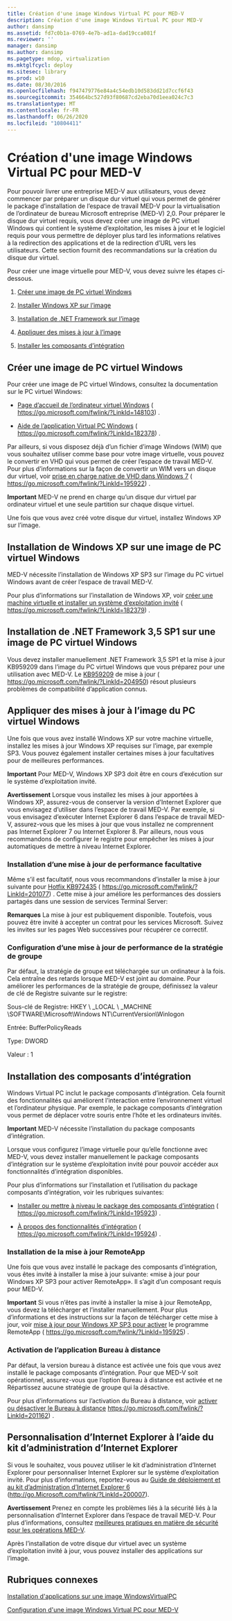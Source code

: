 ```yaml
---
title: Création d'une image Windows Virtual PC pour MED-V
description: Création d'une image Windows Virtual PC pour MED-V
author: dansimp
ms.assetid: fd7c0b1a-0769-4e7b-ad1a-dad19cca081f
ms.reviewer: ''
manager: dansimp
ms.author: dansimp
ms.pagetype: mdop, virtualization
ms.mktglfcycl: deploy
ms.sitesec: library
ms.prod: w10
ms.date: 08/30/2016
ms.openlocfilehash: f947479776e84a4c54edb10d583dd21d7ccf6f43
ms.sourcegitcommit: 354664bc527d93f80687cd2eba70d1eea024c7c3
ms.translationtype: MT
ms.contentlocale: fr-FR
ms.lasthandoff: 06/26/2020
ms.locfileid: "10804411"
---
```

# Création d'une image Windows Virtual PC pour MED-V


Pour pouvoir livrer une entreprise MED-V aux utilisateurs, vous devez commencer par préparer un disque dur virtuel qui vous permet de générer le package d’installation de l’espace de travail MED-V pour la virtualisation de l’ordinateur de bureau Microsoft entreprise (MED-V) 2,0. Pour préparer le disque dur virtuel requis, vous devez créer une image de PC virtuel Windows qui contient le système d’exploitation, les mises à jour et le logiciel requis pour vous permettre de déployer plus tard les informations relatives à la redirection des applications et de la redirection d’URL vers les utilisateurs. Cette section fournit des recommandations sur la création du disque dur virtuel.

Pour créer une image virtuelle pour MED-V, vous devez suivre les étapes ci-dessous.

1.  [Créer une image de PC virtuel Windows](#bkmk-creatingavirtualmachinebyusingmicrosoftvirtualpc)

2.  [Installer Windows XP sur l’image](#bkmk-installingwindowsxpontovpc)

3.  [Installation de .NET Framework sur l’image](#bkmk-installingnet)

4.  [Appliquer des mises à jour à l’image](#bkmk-applypatchestovpc)

5.  [Installer les composants d’intégration](#bkmk-installintegration)

## <a href="" id="bkmk-creatingavirtualmachinebyusingmicrosoftvirtualpc"></a>Créer une image de PC virtuel Windows


Pour créer une image de PC virtuel Windows, consultez la documentation sur le PC virtuel Windows:

-   [Page d’accueil de l’ordinateur virtuel Windows](https://go.microsoft.com/fwlink/?LinkId=148103) ( https://go.microsoft.com/fwlink/?LinkId=148103) .

-   [Aide de l’application Virtual PC Windows](https://go.microsoft.com/fwlink/?LinkId=182378) ( https://go.microsoft.com/fwlink/?LinkId=182378) .

Par ailleurs, si vous disposez déjà d’un fichier d’image Windows (WIM) que vous souhaitez utiliser comme base pour votre image virtuelle, vous pouvez le convertir en VHD qui vous permet de créer l’espace de travail MED-V. Pour plus d’informations sur la façon de convertir un WIM vers un disque dur virtuel, voir [prise en charge native de VHD dans Windows 7](https://go.microsoft.com/fwlink/?LinkId=195922) ( https://go.microsoft.com/fwlink/?LinkId=195922) .

**Important**  MED-V ne prend en charge qu’un disque dur virtuel par ordinateur virtuel et une seule partition sur chaque disque virtuel.

 

Une fois que vous avez créé votre disque dur virtuel, installez Windows XP sur l’image.

## <a href="" id="bkmk-installingwindowsxpontovpc"></a>Installation de Windows XP sur une image de PC virtuel Windows


MED-V nécessite l’installation de Windows XP SP3 sur l’image du PC virtuel Windows avant de créer l’espace de travail MED-V.

Pour plus d’informations sur l’installation de Windows XP, voir [créer une machine virtuelle et installer un système d’exploitation invité](https://go.microsoft.com/fwlink/?LinkId=182379) ( https://go.microsoft.com/fwlink/?LinkId=182379) .

## <a href="" id="bkmk-installingnet"></a>Installation de .NET Framework 3,5 SP1 sur une image de PC virtuel Windows


Vous devez installer manuellement .NET Framework 3,5 SP1 et la mise à jour KB959209 dans l’image du PC virtuel Windows que vous préparez pour une utilisation avec MED-V. Le [KB959209](https://go.microsoft.com/fwlink/?LinkId=204950) de mise à jour ( https://go.microsoft.com/fwlink/?LinkId=204950) résout plusieurs problèmes de compatibilité d’application connus.

## <a href="" id="bkmk-applypatchestovpc"></a>Appliquer des mises à jour à l’image du PC virtuel Windows


Une fois que vous avez installé Windows XP sur votre machine virtuelle, installez les mises à jour Windows XP requises sur l’image, par exemple SP3. Vous pouvez également installer certaines mises à jour facultatives pour de meilleures performances.

**Important**  Pour MED-V, Windows XP SP3 doit être en cours d’exécution sur le système d’exploitation invité.

 

**Avertissement**  Lorsque vous installez les mises à jour apportées à Windows XP, assurez-vous de conserver la version d’Internet Explorer que vous envisagez d’utiliser dans l’espace de travail MED-V. Par exemple, si vous envisagez d’exécuter Internet Explorer 6 dans l’espace de travail MED-V, assurez-vous que les mises à jour que vous installez ne comprennent pas Internet Explorer 7 ou Internet Explorer 8. Par ailleurs, nous vous recommandons de configurer le registre pour empêcher les mises à jour automatiques de mettre à niveau Internet Explorer.

 

### Installation d’une mise à jour de performance facultative

Même s’il est facultatif, nous vous recommandons d’installer la mise à jour suivante pour [Hotfix KB972435](https://go.microsoft.com/fwlink/?LinkId=201077) ( https://go.microsoft.com/fwlink/?LinkId=201077) . Cette mise à jour améliore les performances des dossiers partagés dans une session de services Terminal Server:

**Remarques**  La mise à jour est publiquement disponible. Toutefois, vous pouvez être invité à accepter un contrat pour les services Microsoft. Suivez les invites sur les pages Web successives pour récupérer ce correctif.

 

### Configuration d’une mise à jour de performance de la stratégie de groupe

Par défaut, la stratégie de groupe est téléchargée sur un ordinateur à la fois. Cela entraîne des retards lorsque MED-V est joint au domaine. Pour améliorer les performances de la stratégie de groupe, définissez la valeur de clé de Registre suivante sur le registre:

Sous-clé de Registre: HKEY \ _LOCAL \ _MACHINE \\SOFTWARE\\Microsoft\\Windows NT\\CurrentVersion\\Winlogon

Entrée: BufferPolicyReads

Type: DWORD

Valeur : 1

## <a href="" id="bkmk-installintegration"></a>Installation des composants d’intégration


Windows Virtual PC inclut le package composants d’intégration. Cela fournit des fonctionnalités qui améliorent l’interaction entre l’environnement virtuel et l’ordinateur physique. Par exemple, le package composants d’intégration vous permet de déplacer votre souris entre l’hôte et les ordinateurs invités.

**Important**  MED-V nécessite l’installation du package composants d’intégration.

 

Lorsque vous configurez l’image virtuelle pour qu’elle fonctionne avec MED-V, vous devez installer manuellement le package composants d’intégration sur le système d’exploitation invité pour pouvoir accéder aux fonctionnalités d’intégration disponibles.

Pour plus d’informations sur l’installation et l’utilisation du package composants d’intégration, voir les rubriques suivantes:

-   [Installer ou mettre à niveau le package des composants d’intégration](https://go.microsoft.com/fwlink/?LinkId=195923) ( https://go.microsoft.com/fwlink/?LinkId=195923) .

-   [À propos des fonctionnalités d’intégration](https://go.microsoft.com/fwlink/?LinkId=195924) ( https://go.microsoft.com/fwlink/?LinkId=195924) .

### Installation de la mise à jour RemoteApp

Une fois que vous avez installé le package des composants d’intégration, vous êtes invité à installer la mise à jour suivante: «mise à jour pour Windows XP SP3 pour activer RemoteApp». Il s’agit d’un composant requis pour MED-V.

**Important**  Si vous n’êtes pas invité à installer la mise à jour RemoteApp, vous devez la télécharger et l’installer manuellement. Pour plus d’informations et des instructions sur la façon de télécharger cette mise à jour, voir [mise à jour pour Windows XP SP3 pour activer](https://go.microsoft.com/fwlink/?LinkId=195925) le programme RemoteApp ( https://go.microsoft.com/fwlink/?LinkId=195925) .

 

### Activation de l’application Bureau à distance

Par défaut, la version bureau à distance est activée une fois que vous avez installé le package composants d’intégration. Pour que MED-V soit opérationnel, assurez-vous que l’option Bureau à distance est activée et ne Répartissez aucune stratégie de groupe qui la désactive.

Pour plus d’informations sur l’activation du Bureau à distance, voir [activer ou désactiver le Bureau à distance](https://go.microsoft.com/fwlink/?LinkId=201162) https://go.microsoft.com/fwlink/?LinkId=201162) .

## Personnalisation d’Internet Explorer à l’aide du kit d’administration d’Internet Explorer


Si vous le souhaitez, vous pouvez utiliser le kit d’administration d’Internet Explorer pour personnaliser Internet Explorer sur le système d’exploitation invité. Pour plus d’informations, reportez-vous au [Guide de déploiement et au kit d’administration d’Internet Explorer 6](https://go.microsoft.com/fwlink/?LinkId=200007) (http://go.Microsoft.com/fwlink/?LinkId=200007).

**Avertissement**  Prenez en compte les problèmes liés à la sécurité liés à la personnalisation d’Internet Explorer dans l’espace de travail MED-V. Pour plus d’informations, consultez [meilleures pratiques en matière de sécurité pour les opérations MED-V](security-best-practices-for-med-v-operations.md).

 

Après l’installation de votre disque dur virtuel avec un système d’exploitation invité à jour, vous pouvez installer des applications sur l’image.

## Rubriques connexes


[Installation d'applications sur une image WindowsVirtualPC](installing-applications-on-a-windows-virtual-pc-image.md)

[Configuration d'une image Windows Virtual PC pour MED-V](configuring-a-windows-virtual-pc-image-for-med-v.md)

 

 





